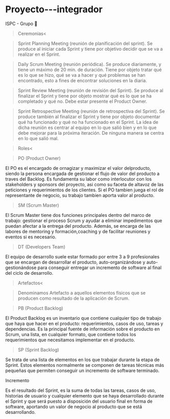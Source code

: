 # Proyecto---integrador
ISPC - Grupo 🐧

>Ceremonias<

>Sprint Planning Meeting (reunión de planificación del sprint). Se produce al iniciar cada
Sprint y tiene por objetivo decidir que se va a realizar en el Sprint.

>Daily Scrum Meeting (reunión periódica). Se produce diariamente, y tiene un máximo de
20 min. de duración. Tiene por objeto tratar qué es lo que se hizo, qué se va a hacer y
qué problemas se han encontrado, esto a fines de encontrar soluciones en la diaria.

>Sprint Review Meeting (reunión de revisión del Sprint). Se produce al finalizar el Sprint y
tiene por objeto mostrar qué es lo que se ha completado y qué no. Debe estar presente el
Product Owner.

>Sprint Retrospective Meeting (reunión de retrospectiva del Sprint). Se produce también al
finalizar el Sprint y tiene por objeto documentar qué ha funcionado y qué no ha funcionado
en el Sprint. La idea de dicha reunión es centrar al equipo en lo que salió bien y en lo que
debe mejorar para la próxima iteración. De ninguna manera se centra en lo que salió mal.


>Roles<

>PO (Product Owner)

El PO es el encargado de ornagizar y maximizar el valor delproducto, siendo la persona 
encargada de gestionar el flujo de valor del producto a traves del Backlog. Es fundamenta
su labor como interlocutor con los stakeholders y sponsors del proyecto, asi como su faceta
de altavoz de las peticiones y requerimientos de los clientes. Si el PO tambien juega el rol 
de representante de negocio, su trabajo tambien aporta valor al producto.

>SM (Scrum Master)

El Scrum Master tiene dos funciones principales dentro del marco de trabajo: gestionar
el proceso Scrum y ayudar a eliminar impedimentos que puedan afectar a la entrega del producto.
Además, se encarga de las labores de mentoring y formación,coaching y de facilitar reuniones y eventos si es necesario.

>DT (Developers Team)

El equipo de desarrollo suele estar formado por entre 3 a 9 profesionales que se encargan de desarrollar el producto,
auto-organizándose y auto-gestionándose para conseguir entregar un incremento de software al final del ciclo de desarrollo.


>Artefactos<

>Denominamos  Artefacto a aquellos elementos físicos que se producen como resultado de la aplicación de Scrum.

>PB (Product Backlog)

El Product Backlog es un inventario que contiene cualquier tipo de trabajo que haya que hacer en el producto:
requerimientos, casos de uso, tareas y dependencias. Es la principal fuente de información sobre el producto en Scrum,
una lista, en cualquier formato, que contiene todos los requerimientos que necesitamos implementar en el producto.

>SP (Sprint Backlog)

Se trata de una lista de elementos en los que trabajar durante la etapa de Sprint. Estos elementos normalmente se componen
 de tareas técnicas más pequeñas que permiten conseguir un incremento de software terminado.
 
 Incremento
 
 Es el resultado del Sprint, es la suma de todas las tareas, casos de uso, historias de usuario y cualquier elemento que se 
  haya desarrollado durante el Sprint y que será puesto a disposición del usuario final en forma de software, aportando un valor
  de negocio al producto que se está desarrollando.
 
